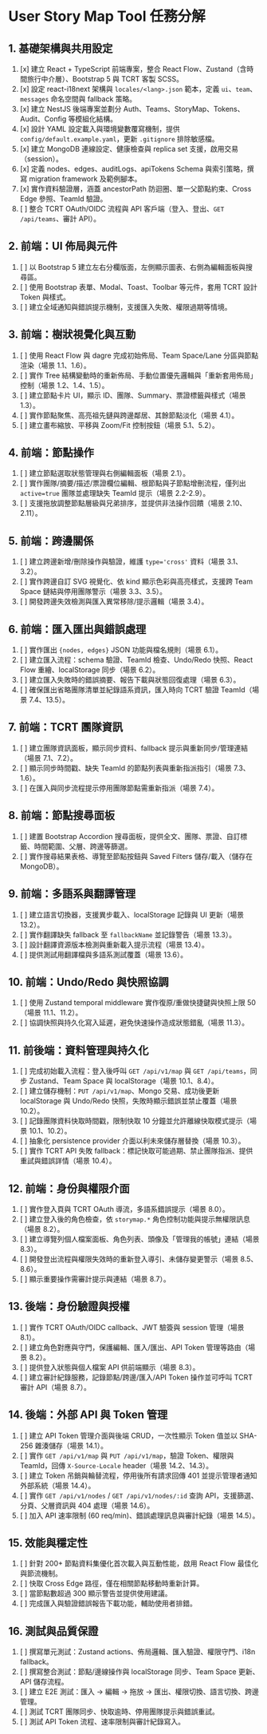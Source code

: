# User Story Map Tool 任務分解

## 1. 基礎架構與共用設定
1. [x] 建立 React + TypeScript 前端專案，整合 React Flow、Zustand（含時間旅行中介層）、Bootstrap 5 與 TCRT 客製 SCSS。
2. [x] 設定 react-i18next 架構與 `locales/<lang>.json` 範本，定義 `ui`、`team`、`messages` 命名空間與 fallback 策略。
3. [x] 建立 NestJS 後端專案並劃分 Auth、Teams、StoryMap、Tokens、Audit、Config 等模組化結構。
4. [x] 設計 YAML 設定載入與環境變數覆寫機制，提供 `config/default.example.yaml`，更新 `.gitignore` 排除敏感檔。
5. [x] 建立 MongoDB 連線設定、健康檢查與 replica set 支援，啟用交易（session）。
6. [x] 定義 nodes、edges、auditLogs、apiTokens Schema 與索引策略，撰寫 migration framework 及範例腳本。
7. [x] 實作資料驗證層，涵蓋 ancestorPath 防迴圈、單一父節點約束、Cross Edge 參照、TeamId 驗證。
8. [ ] 整合 TCRT OAuth/OIDC 流程與 API 客戶端（登入、登出、`GET /api/teams`、審計 API）。

## 2. 前端：UI 佈局與元件
1. [ ] 以 Bootstrap 5 建立左右分欄版面，左側顯示圖表、右側為編輯面板與搜尋區。
2. [ ] 使用 Bootstrap 表單、Modal、Toast、Toolbar 等元件，套用 TCRT 設計 Token 與樣式。
3. [ ] 建立全域通知與錯誤提示機制，支援匯入失敗、權限過期等情境。

## 3. 前端：樹狀視覺化與互動
1. [ ] 使用 React Flow 與 dagre 完成初始佈局、Team Space/Lane 分區與節點渲染（場景 1.1、1.6）。
2. [ ] 實作 Tree 結構變動時的重新佈局、手動位置優先邏輯與「重新套用佈局」控制（場景 1.2、1.4、1.5）。
3. [ ] 建立節點卡片 UI，顯示 ID、團隊、Summary、票證標籤與樣式（場景 1.3）。
4. [ ] 實作節點聚焦、高亮祖先鏈與跨邊鄰居、其餘節點淡化（場景 4.1）。
5. [ ] 建立畫布縮放、平移與 Zoom/Fit 控制按鈕（場景 5.1、5.2）。

## 4. 前端：節點操作
1. [ ] 建立節點選取狀態管理與右側編輯面板（場景 2.1）。
2. [ ] 實作團隊/摘要/描述/票證欄位編輯、根節點與子節點增刪流程，僅列出 `active=true` 團隊並處理缺失 TeamId 提示（場景 2.2-2.9）。
3. [ ] 支援拖放調整節點層級與兄弟排序，並提供非法操作回饋（場景 2.10、2.11）。

## 5. 前端：跨邊關係
1. [ ] 建立跨邊新增/刪除操作與驗證，維護 `type='cross'` 資料（場景 3.1、3.2）。
2. [ ] 實作跨邊自訂 SVG 視覺化、依 kind 顯示色彩與高亮樣式，支援跨 Team Space 鏈結與停用團隊警示（場景 3.3、3.5）。
3. [ ] 開發跨邊失效檢測與匯入異常移除/提示邏輯（場景 3.4）。

## 6. 前端：匯入匯出與錯誤處理
1. [ ] 實作匯出 `{nodes, edges}` JSON 功能與檔名規則（場景 6.1）。
2. [ ] 建立匯入流程：schema 驗證、TeamId 檢查、Undo/Redo 快照、React Flow 重繪、localStorage 同步（場景 6.2）。
3. [ ] 建立匯入失敗時的錯誤摘要、報告下載與狀態回復處理（場景 6.3）。
4. [ ] 確保匯出省略團隊清單並紀錄語系資訊，匯入時向 TCRT 驗證 TeamId（場景 7.4、13.5）。

## 7. 前端：TCRT 團隊資訊
1. [ ] 建立團隊資訊面板，顯示同步資料、fallback 提示與重新同步/管理連結（場景 7.1、7.2）。
2. [ ] 顯示同步時間戳、缺失 TeamId 的節點列表與重新指派指引（場景 7.3、1.6）。
3. [ ] 在匯入與同步流程提示停用團隊節點需重新指派（場景 7.4）。

## 8. 前端：節點搜尋面板
1. [ ] 建置 Bootstrap Accordion 搜尋面板，提供全文、團隊、票證、自訂標籤、時間範圍、父層、跨邊等篩選。
2. [ ] 實作搜尋結果表格、導覽至節點按鈕與 Saved Filters 儲存/載入（儲存在 MongoDB）。

## 9. 前端：多語系與翻譯管理
1. [ ] 建立語言切換器，支援異步載入、localStorage 記錄與 UI 更新（場景 13.2）。
2. [ ] 實作翻譯缺失 fallback 至 `fallbackName` 並記錄警告（場景 13.3）。
3. [ ] 設計翻譯資源版本檢測與重新載入提示流程（場景 13.4）。
4. [ ] 提供測試用翻譯檔與多語系測試覆蓋（場景 13.6）。

## 10. 前端：Undo/Redo 與快照協調
1. [ ] 使用 Zustand temporal middleware 實作復原/重做快捷鍵與快照上限 50（場景 11.1、11.2）。
2. [ ] 協調快照與持久化寫入延遲，避免快速操作造成狀態錯亂（場景 11.3）。

## 11. 前後端：資料管理與持久化
1. [ ] 完成初始載入流程：登入後呼叫 `GET /api/v1/map` 與 `GET /api/teams`，同步 Zustand、Team Space 與 localStorage（場景 10.1、8.4）。
2. [ ] 建立儲存機制：`PUT /api/v1/map`、Mongo 交易、成功後更新 localStorage 與 Undo/Redo 快照，失敗時顯示錯誤並禁止覆蓋（場景 10.2）。
3. [ ] 記錄團隊資料快取時間戳，限制快取 10 分鐘並允許離線快取模式提示（場景 10.1、10.2）。
4. [ ] 抽象化 persistence provider 介面以利未來儲存層替換（場景 10.3）。
5. [ ] 實作 TCRT API 失敗 fallback：標記快取可能過期、禁止團隊指派、提供重試與錯誤詳情（場景 10.4）。

## 12. 前端：身份與權限介面
1. [ ] 實作登入頁與 TCRT OAuth 導流，多語系錯誤提示（場景 8.0）。
2. [ ] 建立登入後的角色檢查，依 `storymap.*` 角色控制功能與提示無權限訊息（場景 8.2）。
3. [ ] 建立導覽列個人檔案面板、角色列表、頭像及「管理我的帳號」連結（場景 8.3）。
4. [ ] 開發登出流程與權限失效時的重新登入導引、未儲存變更警示（場景 8.5、8.6）。
5. [ ] 顯示重要操作需審計提示與連結（場景 8.7）。

## 13. 後端：身份驗證與授權
1. [ ] 實作 TCRT OAuth/OIDC callback、JWT 驗簽與 session 管理（場景 8.1）。
2. [ ] 建立角色對應與守門，保護編輯、匯入/匯出、API Token 管理等路由（場景 8.2）。
3. [ ] 提供登入狀態與個人檔案 API 供前端顯示（場景 8.3）。
4. [ ] 建立審計紀錄服務，記錄節點/跨邊/匯入/API Token 操作並可呼叫 TCRT 審計 API（場景 8.7）。

## 14. 後端：外部 API 與 Token 管理
1. [ ] 建立 API Token 管理介面與後端 CRUD，一次性顯示 Token 值並以 SHA-256 雜湊儲存（場景 14.1）。
2. [ ] 實作 `GET /api/v1/map` 與 `PUT /api/v1/map`，驗證 Token、權限與 TeamId，回傳 `X-Source-Locale` header（場景 14.2、14.3）。
3. [ ] 建立 Token 吊銷與輪替流程，停用後所有請求回傳 401 並提示管理者通知外部系統（場景 14.4）。
4. [ ] 實作 `GET /api/v1/nodes` / `GET /api/v1/nodes/:id` 查詢 API，支援篩選、分頁、父層資訊與 404 處理（場景 14.6）。
5. [ ] 加入 API 速率限制 (60 req/min)、錯誤處理訊息與審計紀錄（場景 14.5）。

## 15. 效能與穩定性
1. [ ] 針對 200+ 節點資料集優化首次載入與互動性能，啟用 React Flow 最佳化與節流機制。
2. [ ] 快取 Cross Edge 路徑，僅在相關節點移動時重新計算。
3. [ ] 當節點數超過 300 顯示警告並提供使用建議。
4. [ ] 完成匯入與驗證錯誤報告下載功能，輔助使用者排錯。

## 16. 測試與品質保證
1. [ ] 撰寫單元測試：Zustand actions、佈局邏輯、匯入驗證、權限守門、i18n fallback。
2. [ ] 撰寫整合測試：節點/邊線操作與 localStorage 同步、Team Space 更新、API 儲存流程。
3. [ ] 建立 E2E 測試：匯入 → 編輯 → 拖放 → 匯出、權限切換、語言切換、跨邊管理。
4. [ ] 測試 TCRT 團隊同步、快取逾時、停用團隊提示與錯誤重試。
5. [ ] 測試 API Token 流程、速率限制與審計紀錄寫入。

